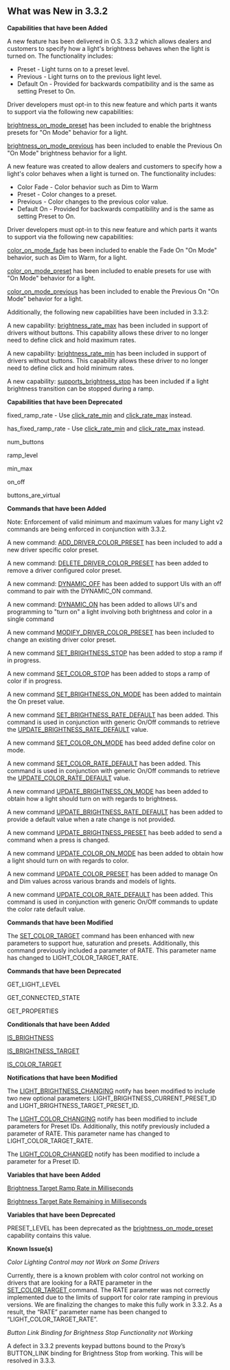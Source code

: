 ## What was New in 3.3.2

**Capabilities that have been Added**

A new feature has been delivered in O.S. 3.3.2 which allows dealers and customers to specify how a light's brightness behaves when the light is turned on. The functionality includes:

- Preset - Light turns on to a preset level.
- Previous - Light turns on to the previous light level.
- Default On - Provided for backwards compatibility and is the same as setting Preset to On.

Driver developers must opt-in to this new feature and which parts it wants to support via the following new capabilities:

[brightness\_on\_mode\_preset][1] has been included to enable the brightness presets for "On Mode" behavior for a light.

[brightness\_on\_mode\_previous][2] has been included to enable the Previous On "On Mode" brightness  behavior for a light.

A new feature was created to allow dealers and customers to specify how a light's color behaves when a light is turned on. The functionality includes:

- Color Fade - Color behavior such as Dim to Warm
- Preset - Color changes to a preset.
- Previous - Color changes to the previous color value.
- Default On - Provided for backwards compatibility and is the same as setting Preset to On.

Driver developers must opt-in to this new feature and which parts it wants to support via the following new capabilities:

[color\_on\_mode\_fade][3] has been included to enable the Fade On "On Mode" behavior, such as Dim to Warm, for a light.

[color\_on\_mode\_preset][4] has been included to enable presets for use with "On Mode" behavior for a light.

[color\_on\_mode\_previous][5] has been included to enable the Previous On "On Mode" behavior for a light.

Additionally,  the following new capabilities have been included in 3.3.2:

A new capability: [brightness\_rate\_max][6] has been included in support of drivers without buttons. This capability allows these driver to no longer need to define click and hold maximum rates.

A new capability: [brightness\_rate\_min][7] has been included in support of drivers without buttons. This capability allows these driver to no longer need to define click and hold minimum rates.

A new capability: [supports\_brightness\_stop][8] has been included if a light brightness transition can be stopped during a ramp. 


**Capabilities that have been Deprecated**

fixed\_ramp\_rate - Use [click\_rate\_min][9] and [click\_rate\_max][10] instead.

has\_fixed\_ramp\_rate - Use [click\_rate\_min][11] and [click\_rate\_max][12] instead.

num\_buttons

ramp\_level

min\_max

on\_off

buttons\_are\_virtual


**Commands that have been Added**

Note: Enforcement of valid minimum and maximum values for many Light v2 commands are being enforced in conjunction with 3.3.2. 

A new command: [ADD\_DRIVER\_COLOR\_PRESET][13] has been included to add a new driver specific color preset.

A new command: [DELETE\_DRIVER\_COLOR\_PRESET][14] has been added to remove a driver configured color preset. 

A new command: [DYNAMIC\_OFF][15] has been added to support UIs with an off command to pair with the DYNAMIC\_ON command.

A new command: [DYNAMIC\_ON][16] has been added to allows UI's and programming to "turn on" a light involving both brightness and color in a single command

A new command [MODIFY\_DRIVER\_COLOR\_PRESET][17] has been included to change an existing driver color preset.

A new command [SET\_BRIGHTNESS\_STOP][18] has been added to stop a ramp if in progress.

A new command [SET\_COLOR\_STOP][19] has been added to stops a ramp of color if in progress.

A new command [SET\_BRIGHTNESS\_ON\_MODE][20] has been added to maintain the On preset value.

A new command [SET\_BRIGHTNESS\_RATE\_DEFAULT][21] has been added. This command is used in conjunction with generic On/Off commands to retrieve the [UPDATE\_BRIGHTNESS\_RATE\_DEFAULT][22] value.

A new command [SET\_COLOR\_ON\_MODE][23]  has beed added define color on mode.

A new command [SET\_COLOR\_RATE\_DEFAULT][24] has been added. This command is used in conjunction with generic On/Off commands to retrieve the [UPDATE\_COLOR\_RATE\_DEFAULT][25] value.

A new command [UPDATE\_BRIGHTNESS\_ON\_MODE][26] has been added to obtain how a light should turn on with regards to brightness.

A new command [UPDATE\_BRIGHTNESS\_RATE\_DEFAULT][27] has been added to provide a default value when a rate change is not provided.

A new command [UPDATE\_BRIGHTNESS\_PRESET][28] has beeb added to send a command when a press is changed.

A new command [UPDATE\_COLOR\_ON\_MODE][29] has been added to obtain how a light should turn on with regards to color.

A new command [UPDATE\_COLOR\_PRESET][30] has been added to manage On and Dim values across various brands and models of lights.

A new command [UPDATE\_COLOR\_RATE\_DEFAULT][31] has been added. This command is used in conjunction with generic On/Off commands to update the color rate default value.



**Commands that have been Modified**

The [SET\_COLOR\_TARGET][32] command has been enhanced with new parameters to support hue, saturation and presets. Additionally, this command previously included a parameter of RATE. This parameter name has changed to LIGHT\_COLOR\_TARGET\_RATE.


**Commands that have been Deprecated**

GET\_LIGHT\_LEVEL 

GET\_CONNECTED\_STATE 

GET\_PROPERTIES 


**Conditionals that have been Added**

[IS\_BRIGHTNESS][33]

[IS\_BRIGHTNESS\_TARGET][34]

[IS\_COLOR\_TARGET][35] 


**Notifications that have been Modified**

The [LIGHT\_BRIGHTNESS\_CHANGING][36] notify has been modified to include two new optional parameters: LIGHT\_BRIGHTNESS\_CURRENT\_PRESET\_ID and LIGHT\_BRIGHTNESS\_TARGET\_PRESET\_ID.

The [LIGHT\_COLOR\_CHANGING][37] notify has been modified to include parameters for Preset IDs. Additionally, this notify previously included a parameter of RATE. This parameter name has changed to LIGHT\_COLOR\_TARGET\_RATE.


The [LIGHT\_COLOR\_CHANGED][38] notify has been modified to include a parameter for a Preset ID.


**Variables that have been Added**

[Brightness Target Ramp Rate in Milliseconds][39]

[Brightness Target Rate Remaining in Milliseconds][40]


**Variables that have been Deprecated**

PRESET\_LEVEL has been deprecated as the [brightness\_on\_mode\_preset][41] capability contains this value. 

**Known Issue(s)**

_Color Lighting Control may not Work on Some Drivers_

Currently, there is a known problem with color control not working on drivers that are looking for a RATE parameter in the [SET\_COLOR\_TARGET ][42]command. The RATE parameter was not correctly implemented due to the limits of support for color rate ramping in previous versions. We are finalizing the changes to make this fully work in 3.3.2. As a result, the “RATE” parameter name has been changed to “LIGHT\_COLOR\_TARGET\_RATE”.


_Button Link Binding for Brightness Stop Functionality not Working_

A defect in 3.3.2 prevents keypad buttons bound to the Proxy’s BUTTON\_LINK binding for Brightness Stop from working. This will be resolved in 3.3.3.

[1]:	https://expert-adventure-1w2nllv.pages.github.io/#light-v2-capabilities-brightness_on-mode_preset
[2]:	https://expert-adventure-1w2nllv.pages.github.io/#light-v2-capabilities-brightness_on_mode_previous
[3]:	https://expert-adventure-1w2nllv.pages.github.io/#light-v2-capabilities-color_on_mode_fade
[4]:	https://expert-adventure-1w2nllv.pages.github.io/#light-v2-capabilities-color_on_mode_preset
[5]:	https://expert-adventure-1w2nllv.pages.github.io/#light-v2-capabilities-color_on_mode_previous
[6]:	https://expert-adventure-1w2nllv.pages.github.io/#light-v2-capabilities-brightness_rate_max
[7]:	https://expert-adventure-1w2nllv.pages.github.io/#light-v2-capabilities-brightness_rate_min
[8]:	https://expert-adventure-1w2nllv.pages.github.io/#light-v2-capabilities-supports_brightness_stop
[9]:	https://expert-adventure-1w2nllv.pages.github.io/#light-v2-capabilities-color_rate_min
[10]:	https://expert-adventure-1w2nllv.pages.github.io/#light-v2-capabilities-color_rate_max
[11]:	https://expert-adventure-1w2nllv.pages.github.io/#light-v2-capabilities-color_rate_min
[12]:	https://expert-adventure-1w2nllv.pages.github.io/#light-v2-capabilities-color_rate_max
[13]:	https://expert-adventure-1w2nllv.pages.github.io/#light-v2-commands-add_driver_color_preset
[14]:	https://expert-adventure-1w2nllv.pages.github.io/#light-v2-commands-delete_driver_-color_-preset
[15]:	https://expert-adventure-1w2nllv.pages.github.io/#light-v2-commands-dynamic_off
[16]:	https://expert-adventure-1w2nllv.pages.github.io/#light-v2-commands-dynamic_on
[17]:	https://expert-adventure-1w2nllv.pages.github.io/#light-v2-commands-modify_driver_color_preset
[18]:	https://expert-adventure-1w2nllv.pages.github.io/#light-v2-commands-set_brightness_stop
[19]:	https://expert-adventure-1w2nllv.pages.github.io/#light-v2-commands-set_color_stop
[20]:	https://expert-adventure-1w2nllv.pages.github.io/#light-v2-commands-set_brightness_on_mode
[21]:	https://snap-one.github.io/docs-driverworks-proxyprotocol/#light-v2-commands-set_brightness_rate_default
[22]:	https://expert-adventure-1w2nllv.pages.github.io/#light-v2-commands-set_brightness_rate_default
[23]:	https://expert-adventure-1w2nllv.pages.github.io/#light-v2-commands-set_color_on_mode
[24]:	https://expert-adventure-1w2nllv.pages.github.io/#light-v2-commands-set_color_rate_default
[25]:	https://expert-adventure-1w2nllv.pages.github.io/#light-v2-commands-update_color_rate_default
[26]:	https://expert-adventure-1w2nllv.pages.github.io/#light-v2-commands-update_brightness_on_mode
[27]:	https://expert-adventure-1w2nllv.pages.github.io/#light-v2-commands-update_brightness_rate_default
[28]:	https://expert-adventure-1w2nllv.pages.github.io/#light-v2-commands-update_brightness_preset
[29]:	https://expert-adventure-1w2nllv.pages.github.io/#light-v2-commands-update_color_on_mode
[30]:	https://snap-one.github.io/docs-driverworks-proxyprotocol/#light-v2-commands-update_color_preset
[31]:	https://expert-adventure-1w2nllv.pages.github.io/#light-v2-commands-update_color_rate_default
[32]:	https://expert-adventure-1w2nllv.pages.github.io/#light-v2-commands-set_color_target
[33]:	https://expert-adventure-1w2nllv.pages.github.io/#light-v2-conditionals
[34]:	https://expert-adventure-1w2nllv.pages.github.io/#light-v2-conditionals
[35]:	https://expert-adventure-1w2nllv.pages.github.io/#light-v2-conditionals
[36]:	https://expert-adventure-1w2nllv.pages.github.io/#light-v2-protocol-notifications-light_brightness_changing
[37]:	https://expert-adventure-1w2nllv.pages.github.io/#light-v2-protocol-notifications-light_color_changing
[38]:	https://expert-adventure-1w2nllv.pages.github.io/#light-v2-protocol-notifications-light_color_changed
[39]:	https://expert-adventure-1w2nllv.pages.github.io/#light-v2-variables
[40]:	https://expert-adventure-1w2nllv.pages.github.io/#light-v2-variables
[41]:	https://expert-adventure-1w2nllv.pages.github.io/#light-v2-capabilities-brightness_on-mode_preset
[42]:	https://expert-adventure-1w2nllv.pages.github.io/#light-v2-commands-set_color_target